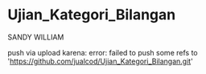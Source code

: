 # Ujian_Kategori_Bilangan

SANDY WILLIAM

push via upload karena:
error: failed to push some refs to 'https://github.com/jualcod/Ujian_Kategori_Bilangan.git'

